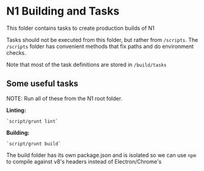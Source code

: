 # N1 Building and Tasks

This folder contains tasks to create production builds of N1

Tasks should not be executed from this folder, but rather from `/scripts`. The
`/scripts` folder has convenient methods that fix paths and do environment
checks.

Note that most of the task definitions are stored in `/build/tasks`

## Some useful tasks

NOTE: Run all of these from the N1 root folder.

**Linting:**

    `script/grunt lint`

**Building:**

    `script/grunt build`

The build folder has its own package.json and is isolated so we can use `npm`
to compile against v8's headers instead of Electron/Chrome's
